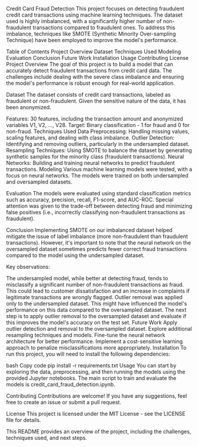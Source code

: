 Credit Card Fraud Detection
This project focuses on detecting fraudulent credit card transactions using machine learning techniques. The dataset used is highly imbalanced, with a significantly higher number of non-fraudulent transactions compared to fraudulent ones. To address this imbalance, techniques like SMOTE (Synthetic Minority Over-sampling Technique) have been employed to improve the model's performance.

Table of Contents
Project Overview
Dataset
Techniques Used
Modeling
Evaluation
Conclusion
Future Work
Installation
Usage
Contributing
License
Project Overview
The goal of this project is to build a model that can accurately detect fraudulent transactions from credit card data. The challenges include dealing with the severe class imbalance and ensuring the model's performance is robust enough for real-world application.

Dataset
The dataset consists of credit card transactions, labeled as fraudulent or non-fraudulent. Given the sensitive nature of the data, it has been anonymized.

Features: 30 features, including the transaction amount and anonymized variables V1, V2, ..., V28.
Target: Binary classification - 1 for fraud and 0 for non-fraud.
Techniques Used
Data Preprocessing: Handling missing values, scaling features, and dealing with class imbalance.
Outlier Detection: Identifying and removing outliers, particularly in the undersampled dataset.
Resampling Techniques: Using SMOTE to balance the dataset by generating synthetic samples for the minority class (fraudulent transactions).
Neural Networks: Building and training neural networks to predict fraudulent transactions.
Modeling
Various machine learning models were tested, with a focus on neural networks. The models were trained on both undersampled and oversampled datasets.

Evaluation
The models were evaluated using standard classification metrics such as accuracy, precision, recall, F1-score, and AUC-ROC. Special attention was given to the trade-off between detecting fraud and minimizing false positives (i.e., incorrectly classifying non-fraudulent transactions as fraudulent).

Conclusion
Implementing SMOTE on our imbalanced dataset helped mitigate the issue of label imbalance (more non-fraudulent than fraudulent transactions). However, it's important to note that the neural network on the oversampled dataset sometimes predicts fewer correct fraud transactions compared to the model using the undersampled dataset.

Key observations:

The undersampled model, while better at detecting fraud, tends to misclassify a significant number of non-fraudulent transactions as fraud. This could lead to customer dissatisfaction and an increase in complaints if legitimate transactions are wrongly flagged.
Outlier removal was applied only to the undersampled dataset. This might have influenced the model's performance on this data compared to the oversampled dataset.
The next step is to apply outlier removal to the oversampled dataset and evaluate if this improves the model's accuracy on the test set.
Future Work
Apply outlier detection and removal to the oversampled dataset.
Explore additional resampling techniques and models.
Fine-tune the neural network architecture for better performance.
Implement a cost-sensitive learning approach to penalize misclassifications more appropriately.
Installation
To run this project, you will need to install the following dependencies:

bash
Copy code
pip install -r requirements.txt
Usage
You can start by exploring the data, preprocessing, and then running the models using the provided Jupyter notebooks. The main script to train and evaluate the models is credit_card_fraud_detection.ipynb.

Contributing
Contributions are welcome! If you have any suggestions, feel free to create an issue or submit a pull request.

License
This project is licensed under the MIT License - see the LICENSE file for details.

This README provides an overview of the project, including the challenges, techniques used, and next steps.
